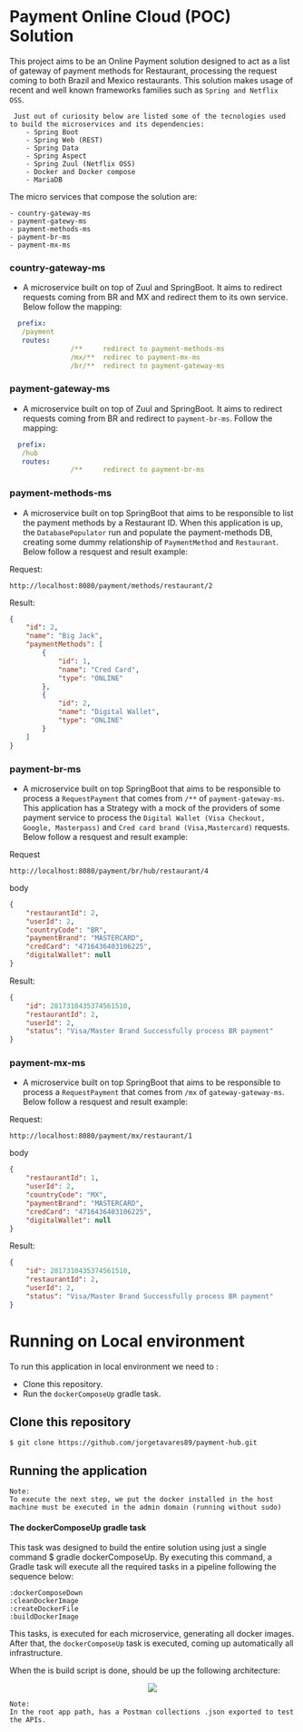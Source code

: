 # Payment Online Cloud (POC) Solution

This project aims to be an Online Payment solution designed to act as a list of gateway of payment methods for Restaurant, processing the request coming to both Brazil and Mexico restaurants.
This solution makes usage of recent and well known frameworks families such as `Spring and Netflix OSS`.

 ```
  Just out of curiosity below are listed some of the tecnologies used to build the microservices and its dependencies:
	 - Spring Boot
	 - Spring Web (REST)
	 - Spring Data
	 - Spring Aspect
	 - Spring Zuul (Netflix OSS)
	 - Docker and Docker compose
	 - MariaDB
 ```

The micro services that compose the solution are:

 ``` 
 - country-gateway-ms
 - payment-gatewy-ms
 - payment-methods-ms
 - payment-br-ms
 - payment-mx-ms
 ```

### country-gateway-ms
* A microservice built on top of Zuul and SpringBoot. It aims to redirect requests coming from BR and MX and redirect them to its own service. Below follow the mapping:
 ```yaml
   prefix: 
   	/payment
   	routes:
	            /**     redirect to payment-methods-ms
	            /mx/**  redirec to payment-mx-ms
	            /br/**  redirect to payment-gateway-ms 
```

### payment-gateway-ms
* A microservice built on top of Zuul and SpringBoot. It aims to redirect requests coming from BR and redirect to `payment-br-ms`. Follow the mapping:

 ```yaml
   prefix: 
   	/hub
   	routes:
	            /**     redirect to payment-br-ms
```

### payment-methods-ms
* A microservice built on top SpringBoot that aims to be responsible to list the payment methods by a Restaurant ID. When this application is up, the `DatabasePopulator` run and populate the payment-methods DB, creating some dummy relationship of `PaymentMethod` and `Restaurant`. Below follow a resquest and result example:

Request:

`http://localhost:8080/payment/methods/restaurant/2`

Result:
```json
{
    "id": 2,
    "name": "Big Jack",
    "paymentMethods": [
        {
            "id": 1,
            "name": "Cred Card",
            "type": "ONLINE"
        },
        {
            "id": 2,
            "name": "Digital Wallet",
            "type": "ONLINE"
        }
    ]
}
```

### payment-br-ms
* A microservice built on top SpringBoot that aims to be responsible to process a `RequestPayment` that comes from `/**` of `payment-gateway-ms`. This application has a Strategy with a mock of the providers of some payment service to process the `Digital Wallet (Visa Checkout, Google, Masterpass)` and `Cred card brand (Visa,Mastercard)` requests. Below follow a resquest and result example:

Request

```http://localhost:8080/payment/br/hub/restaurant/4```

body
```json
{
	"restaurantId": 2,
	"userId": 2,
	"countryCode": "BR",
	"paymentBrand": "MASTERCARD",
	"credCard": "4716436403106225",
	"digitalWallet": null
}
```

Result:
```json
{
    "id": 2817310435374561510,
    "restaurantId": 2,
    "userId": 2,
    "status": "Visa/Master Brand Successfully process BR payment"
}
```

### payment-mx-ms
* A microservice built on top SpringBoot that aims to be responsible to process a `RequestPayment` that comes from `/mx` of `gateway-gateway-ms`. Below follow a resquest and result example:

Request:

```http://localhost:8080/payment/mx/restaurant/1```

body
```json
{
	"restaurantId": 1,
	"userId": 2,
	"countryCode": "MX",
	"paymentBrand": "MASTERCARD",
	"credCard": "4716436403106225",
	"digitalWallet": null
}
```

Result:
```json
{
    "id": 2817310435374561510,
    "restaurantId": 2,
    "userId": 2,
    "status": "Visa/Master Brand Successfully process BR payment"
}
```

# Running on Local environment

To run this application in local environment we need to :

 * Clone this repository.
 * Run the `dockerComposeUp` gradle task.
 

## Clone this repository

`$ git clone https://github.com/jorgetavares89/payment-hub.git`
	
## Running the application

	Note: 
	To execute the next step, we put the docker installed in the host machine must be executed in the admin domain (running without sudo)

#### The dockerComposeUp gradle task

This task was designed to build the entire solution using just a single command $ gradle dockerComposeUp. By executing this command, a Gradle task will execute all the required tasks in a pipeline following the sequence below:
  ```
  :dockerComposeDown
  :cleanDockerImage 
  :createDockerFile
  :buildDockerImage
  ```
  This tasks, is executed for each microservice, generating all docker images. After that, the `dockerComposeUp` task is executed, coming up automatically all infrastructure.
  
  When the is build script is done, should be up the following architecture:

<p align="center"><img src="https://github.com/jorgetavares89/payment-hub/blob/master/PaymentHub.png"/></p>

	Note:
	In the root app path, has a Postman collections .json exported to test the APIs.

